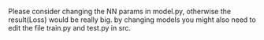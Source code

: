 Please consider changing the NN params in model.py, otherwise the result(Loss) would be really big. 
by changing models you might also need to edit the file train.py and test.py in src.
